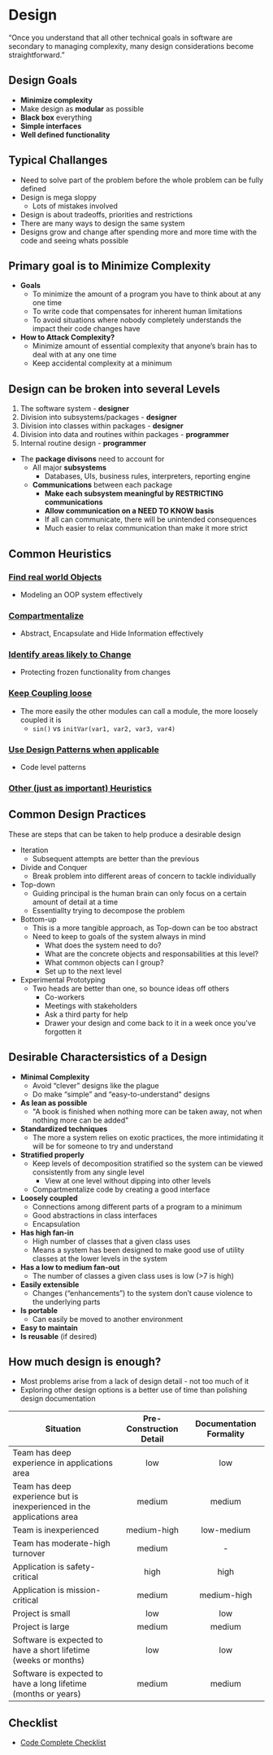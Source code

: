 # Design

“Once you understand that all other technical goals in software are secondary to managing complexity, many design considerations become straightforward.”

## Design Goals

* **Minimize complexity**
* Make design as **modular** as possible
* **Black box** everything
* **Simple interfaces**
* **Well defined functionality**

## Typical Challanges

* Need to solve part of the problem before the whole problem can be fully defined
* Design is mega sloppy
  * Lots of mistakes involved
* Design is about tradeoffs, priorities and restrictions
* There are many ways to design the same system
* Designs grow and change after spending more and more time with the code and seeing whats possible

## Primary goal is to Minimize Complexity

* **Goals**
  * To minimize the amount of a program you have to think about at any one time
  * To write code that compensates for inherent human limitations
  * To avoid situations where nobody completely understands the impact their code changes have
* **How to Attack Complexity?**
  * Minimize amount of essential complexity that anyone’s brain has to deal with at any one time
  * Keep accidental complexity at a minimum

## Design can be broken into several Levels

1. The software system - **designer**
2. Division into subsystems/packages - **designer**
3. Division into classes within packages - **designer**
4. Division into data and routines within packages - **programmer**
5. Internal routine design - **programmer**

* The **package divisons** need to account for
  * All major **subsystems**
    * Databases, UIs, business rules, interpreters, reporting engine
  * **Communications** between each package
    * **Make each subsystem meaningful by RESTRICTING communications**
    * **Allow communication on a NEED TO KNOW basis**
    * If all can communicate, there will be unintended consequences
    * Much easier to relax communication than make it more strict

## Common Heuristics

### [Find real world Objects](./OBJECTS.md)

* Modeling an OOP system effectively

### [Compartmentalize](../COMPARTMENTALIZATION.md)

* Abstract, Encapsulate and Hide Information effectively

### [Identify areas likely to Change](./CHANGE_AREAS.md)

* Protecting frozen functionality from changes

### [Keep Coupling loose](./COUPLING.md)

* The more easily the other modules can call a module, the more loosely coupled it is
  * `sin()` vs `initVar(var1, var2, var3, var4)`

### [Use Design Patterns when applicable](./CC_DESIGN_PATTERNS.md)

* Code level patterns

### [Other (just as important) Heuristics](./HEURISTICS.md)

## Common Design Practices

These are steps that can be taken to help produce a desirable design

* Iteration
  * Subsequent attempts are better than the previous
* Divide and Conquer
  * Break problem into different areas of concern to tackle individually
* Top-down
  * Guiding principal is the human brain can only focus on a certain amount of detail at a time
  * Essentiallty trying to decompose the problem
* Bottom-up
  * This is a more tangible approach, as Top-down can be too abstract
  * Need to keep to goals of the system always in mind
    * What does the system need to do?
    * What are the concrete objects and responsabilities at this level?
    * What common objects can I group?
    * Set up to the next level
* Experimental Prototyping
  * Two heads are better than one, so bounce ideas off others
    * Co-workers
    * Meetings with stakeholders
    * Ask a third party for help
    * Drawer your design and come back to it in a week once you've forgotten it

## Desirable Charactersistics of a Design

* **Minimal Complexity**
  * Avoid “clever” designs like the plague
  * Do make “simple” and “easy-to-understand” designs
* **As lean as possible**
  * "A book is finished when nothing more can be taken away, not when nothing more can be added"
* **Standardized techniques**
  * The more a system relies on exotic practices, the more intimidating it will be for someone to try and understand
* **Stratified properly**
  * Keep levels of decomposition stratified so the system can be viewed consistently from any single level
    * View at one level without dipping into other levels
  * Compartmentalize code by creating a good interface
* **Loosely coupled**
  * Connections among different parts of a program to a minimum
  * Good abstractions in class interfaces
  * Encapsulation
* **Has high fan-in**
  * High number of classes that a given class uses
  * Means a system has been designed to make good use of utility classes at the lower levels in the system
* **Has a low to medium fan-out**
  * The number of classes a given class uses is low (>7 is high)
* **Easily extensible**
  * Changes (“enhancements”) to the system don’t cause violence to the underlying parts
* **Is portable**
  * Can easily be moved to another environment
* **Easy to maintain**
* **Is reusable** (if desired)

## How much design is enough?

* Most problems arise from a lack of design detail - not too much of it
* Exploring other design options is a better use of time than polishing design documentation

| Situation | Pre-Construction Detail | Documentation Formality|
| --- |:-------------:|:-----:|
| Team has deep experience in applications area | low | low |
| Team has deep experience but is inexperienced in the applications area | medium | medium |
| Team is inexperienced | medium-high | low-medium |
| Team has moderate-high turnover | medium | - |
| Application is safety-critical | high | high |
| Application is mission-critical | medium | medium-high |
| Project is small | low | low |
| Project is large | medium | medium |
| Software is expected to have a short lifetime (weeks or months) | low | low |
| Software is expected to have a long lifetime (months or years) | medium | medium |

## Checklist

* [Code Complete Checklist](./CC_CHECKLIST.md)
